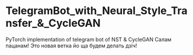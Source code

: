 # TelegramBot_with_Neural_Style_Transfer_&_CycleGAN
PyTorch implementation of telegram bot of NST &amp; CycleGAN
Салам пацанам!
Это новая ветка йо ща будем делать дзiч!
